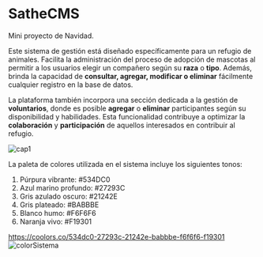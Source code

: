 # SatheCMS
Mini proyecto de Navidad.

Este sistema de gestión está diseñado específicamente para un refugio de animales. Facilita la administración del proceso de adopción de mascotas al permitir a los usuarios elegir un compañero según su **raza** o **tipo**. Además, brinda la capacidad de **consultar, agregar, modificar o eliminar** fácilmente cualquier registro en la base de datos.

La plataforma también incorpora una sección dedicada a la gestión de **voluntarios**, donde es posible **agregar** o **eliminar** participantes según su disponibilidad y habilidades. Esta funcionalidad contribuye a optimizar la **colaboración** y **participación** de aquellos interesados en contribuir al refugio.

![cap1](https://github.com/walternoguera/sathe/assets/29197564/15135f23-3d8d-4b84-b410-d36f4cc320e3)



La paleta de colores utilizada en el sistema incluye los siguientes tonos:

1. Púrpura vibrante: #534DC0
2. Azul marino profundo: #27293C
3. Gris azulado oscuro: #21242E
4. Gris plateado: #BABBBE
5. Blanco humo: #F6F6F6
6. Naranja vivo: #F19301

https://coolors.co/534dc0-27293c-21242e-babbbe-f6f6f6-f19301
![colorSistema](https://github.com/walternoguera/sathe/assets/29197564/8461c852-e6d3-4063-870a-07a0003a356b)





